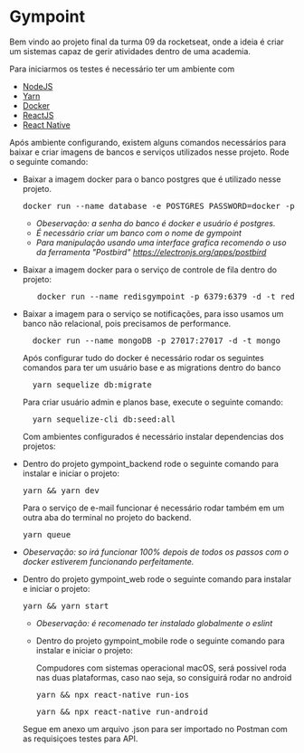 # Gympoint

<p>Bem vindo ao projeto final da turma 09 da rocketseat, onde a ideia é criar um sistemas capaz de gerir atividades dentro de uma academia.</p>

<p>Para iniciarmos os testes é necessário  ter um ambiente com</p>

<ul>
  <li><a href="https://nodejs.org/en/" target="_blank">NodeJS</a></li>
  <li><a href="https://yarnpkg.com/lang/en/" target="_blank">Yarn</a></li>
  <li><a href="https://www.docker.com/" target="_blank">Docker</a></li>
  <li><a href="https://pt-br.reactjs.org/" target="_blank">ReactJS</a></li>
  <li><a href="https://facebook.github.io/react-native/" target="_blank">React Native</a></li>
</ul>

<p>Após ambiente configurando, existem alguns comandos necessários para baixar e criar imagens de bancos e serviços utilizados nesse projeto. Rode o seguinte comando:</p>

- Baixar a imagem docker para o banco postgres que é utilizado nesse projeto.

  <pre>
  docker run --name database -e POSTGRES_PASSWORD=docker -p 5432:5432 -d postgres
  </pre>

  - _Obeservação: a senha do banco é docker e usuário é postgres._
  - _É necessário criar um banco com o nome de gympoint_
  - _Para manipulação usando uma interface grafica recomendo o uso da ferramenta "Postbird" <a>https://electronjs.org/apps/postbird</a>_

- Baixar a imagem docker para o serviço de controle de fila dentro do projeto:

  <pre>
     docker run --name redisgympoint -p 6379:6379 -d -t redis:alpine
  </pre>

- Baixar a imagem para o serviço se notificações, para isso usamos um banco não relacional, pois precisamos de performance.

  <pre>
    docker run --name mongoDB -p 27017:27017 -d -t mongo
  </pre>

  <p>Após configurar tudo do docker é necessário rodar os seguintes comandos para ter um usuário base e as migrations dentro do banco</p>

  <pre>
    yarn sequelize db:migrate
  </pre>

  <p>Para criar usuário admin e planos base, execute o seguinte comando:</p>

  <pre>
    yarn sequelize-cli db:seed:all
  </pre>

  <p>Com ambientes configurados é necessário instalar dependencias dos projetos:</p>

- Dentro do projeto gympoint_backend rode o seguinte comando para instalar e iniciar o projeto:

  <pre>yarn && yarn dev</pre>

  <p>Para o serviço de e-mail funcionar é necessário rodar também em um outra aba do terminal no projeto do backend.</p>

  <pre>yarn queue</pre>

- _Obeservação: so irá funcionar 100% depois de todos os passos com o docker estiverem funcionando perfeitamente._

- Dentro do projeto gympoint_web rode o seguinte comando para instalar e iniciar o projeto:

    <pre>yarn && yarn start</pre>

  - _Obeservação: é recomenado ter instalado globalmente o eslint_

  - Dentro do projeto gympoint_mobile rode o seguinte comando para instalar e iniciar o projeto:
    <p>Compudores com sistemas operacional macOS, será possivel roda nas duas plataformas, caso nao seja, so consiguirá rodar no android</p>
    <pre>yarn && npx react-native run-ios</pre>
    <pre>yarn && npx react-native run-android</pre>

  <p>Segue em anexo um arquivo .json para ser importado no Postman com as requisiçoes testes para API.</p>
